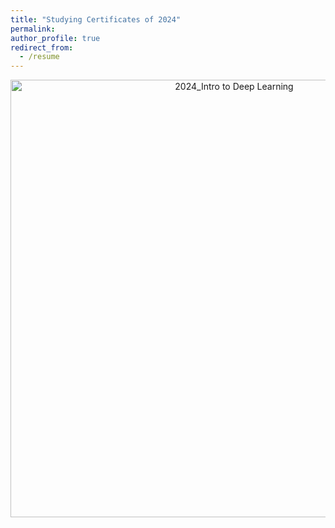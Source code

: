 ```yaml
---
title: "Studying Certificates of 2024"
permalink:
author_profile: true
redirect_from:
  - /resume
---
```



<div style="text-align: center;">
  <a href="/images/images/certificates/2024_Intro to Deep Learning">
  <img src="/images/images/certificates/2024_Intro to Deep Learning" alt="2024_Intro to Deep Learning" style="width:700px; height:auto; margin-bottom: 5px;">
  </a>
</div>
<br>

